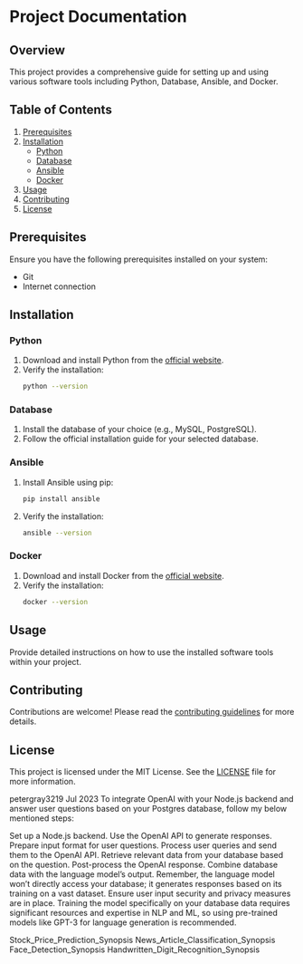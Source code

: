 # Project Documentation

## Overview
This project provides a comprehensive guide for setting up and using various software tools including Python, Database, Ansible, and Docker.

## Table of Contents
1. [Prerequisites](#prerequisites)
2. [Installation](#installation)
    - [Python](#python)
    - [Database](#database)
    - [Ansible](#ansible)
    - [Docker](#docker)
3. [Usage](#usage)
4. [Contributing](#contributing)
5. [License](#license)

## Prerequisites
Ensure you have the following prerequisites installed on your system:
- Git
- Internet connection

## Installation

### Python
1. Download and install Python from the [official website](https://www.python.org/downloads/).
2. Verify the installation:
    ```sh
    python --version
    ```

### Database
1. Install the database of your choice (e.g., MySQL, PostgreSQL).
2. Follow the official installation guide for your selected database.

### Ansible
1. Install Ansible using pip:
    ```sh
    pip install ansible
    ```
2. Verify the installation:
    ```sh
    ansible --version
    ```

### Docker
1. Download and install Docker from the [official website](https://www.docker.com/get-started).
2. Verify the installation:
    ```sh
    docker --version
    ```

## Usage
Provide detailed instructions on how to use the installed software tools within your project.

## Contributing
Contributions are welcome! Please read the [contributing guidelines](CONTRIBUTING.md) for more details.

## License
This project is licensed under the MIT License. See the [LICENSE](LICENSE) file for more information.


petergray3219
Jul 2023
To integrate OpenAI with your Node.js backend and answer user questions based on your Postgres database, follow my below mentioned steps:

Set up a Node.js backend.
Use the OpenAI API to generate responses.
Prepare input format for user questions.
Process user queries and send them to the OpenAI API.
Retrieve relevant data from your database based on the question.
Post-process the OpenAI response.
Combine database data with the language model’s output.
Remember, the language model won’t directly access your database; it generates responses based on its training on a vast dataset. Ensure user input security and privacy measures are in place. Training the model specifically on your database data requires significant resources and expertise in NLP and ML, so using pre-trained models like GPT-3 for language generation is recommended.

Stock_Price_Prediction_Synopsis
News_Article_Classification_Synopsis
Face_Detection_Synopsis
Handwritten_Digit_Recognition_Synopsis



